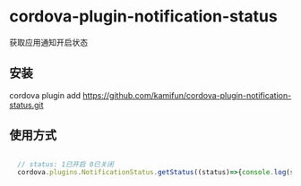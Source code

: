 # cordova-plugin-notification-status
获取应用通知开启状态

## 安装
cordova plugin add https://github.com/kamifun/cordova-plugin-notification-status.git

## 使用方式

```javascript

  // status: 1已开启 0已关闭
  cordova.plugins.NotificationStatus.getStatus((status)=>{console.log(status)})

```
